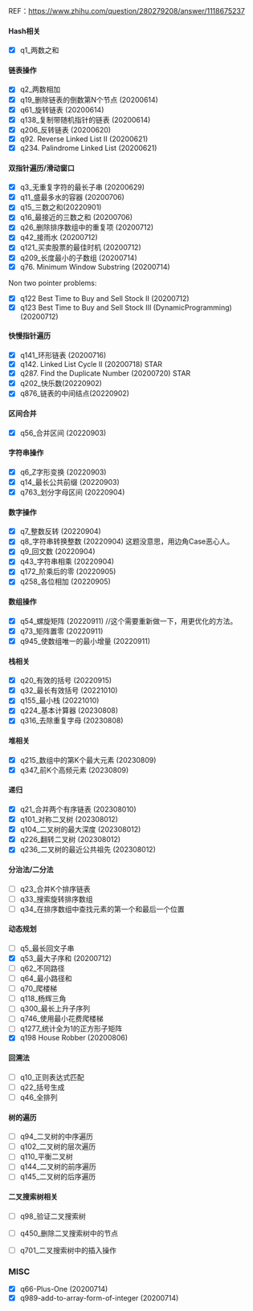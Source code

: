 REF：https://www.zhihu.com/question/280279208/answer/1118675237


#### Hash相关
- [x]	q1_两数之和

#### 链表操作
- [x]	q2_两数相加
- [x]	q19_删除链表的倒数第N个节点 (20200614)
- [x]	q61_旋转链表 (20200614)
- [x]	q138_复制带随机指针的链表 (20200614)
- [x]	q206_反转链表 (20200620)
- [x] q92. Reverse Linked List II (20200621)
- [x] q234. Palindrome Linked List (20200621)

#### 双指针遍历/滑动窗口
- [x]	q3_无重复字符的最长子串 (20200629)
- [x]	q11_盛最多水的容器 (20200706)
- [x]	q15_三数之和(20220901)
- [x]	q16_最接近的三数之和 (20200706)
- [x]	q26_删除排序数组中的重复项 (20200712)
- [x]	q42_接雨水 (20200712)
- [x]	q121_买卖股票的最佳时机 (20200712)
- [x]	q209_长度最小的子数组 (20200714)
- [x] q76. Minimum Window Substring (20200714)

Non two pointer problems:
- [x] q122 Best Time to Buy and Sell Stock II (20200712)
- [x] q123 Best Time to Buy and Sell Stock III (DynamicProgramming) (20200712)

#### 快慢指针遍历
- [x]	q141_环形链表 (20200716)
- [x] q142. Linked List Cycle II (20200718) STAR
- [x] q287. Find the Duplicate Number (20200720) STAR
- [x]	q202_快乐数(20220902)
- [x]	q876_链表的中间结点(20220902)

#### 区间合并
- [x]	q56_合并区间 (20220903)

#### 字符串操作
- [x]	q6_Z字形变换  (20220903)
- [x]	q14_最长公共前缀 (20220903)
- [x]	q763_划分字母区间 (20220904)

#### 数字操作
- [x]	q7_整数反转 (20220904)
- [x]	q8_字符串转换整数 (20220904) 这题没意思，用边角Case恶心人。
- [x]	q9_回文数 (20220904)
- [x]	q43_字符串相乘 (20220904)
- [x]	q172_阶乘后的零 (20220905)
- [X]	q258_各位相加 (20220905)

#### 数组操作
- [x]	q54_螺旋矩阵 (20220911) //这个需要重新做一下，用更优化的方法。
- [x]	q73_矩阵置零 (20220911)
- [x]	q945_使数组唯一的最小增量 (20220911)

#### 栈相关
- [x]	q20_有效的括号 (20220915)
- [x]	q32_最长有效括号 (20221010)
- [x]	q155_最小栈 (20221010)
- [x]	q224_基本计算器 (20230808)
- [x]	q316_去除重复字母 (20230808)

#### 堆相关
- [x]	q215_数组中的第K个最大元素 (20230809)
- [x]	q347_前K个高频元素 (20230809)

#### 递归
- [x]	q21_合并两个有序链表 (202308010)
- [x]	q101_对称二叉树 (202308012)
- [x]	q104_二叉树的最大深度 (202308012)
- [x]	q226_翻转二叉树 (202308012)
- [x]	q236_二叉树的最近公共祖先 (202308012)

#### 分治法/二分法
- [ ]	q23_合并K个排序链表
- [ ]	q33_搜索旋转排序数组
- [ ]	q34_在排序数组中查找元素的第一个和最后一个位置

#### 动态规划
- [ ]	q5_最长回文子串
- [x]	q53_最大子序和 (20200712)
- [ ]	q62_不同路径
- [ ]	q64_最小路径和
- [ ]	q70_爬楼梯
- [ ]	q118_杨辉三角
- [ ]	q300_最长上升子序列
- [ ]	q746_使用最小花费爬楼梯
- [ ]	q1277_统计全为1的正方形子矩阵
- [x] q198 House Robber (20200806)

#### 回溯法
- [ ]	q10_正则表达式匹配
- [ ]	q22_括号生成
- [ ]	q46_全排列

#### 树的遍历
- [ ]	q94_二叉树的中序遍历
- [ ]	q102_二叉树的层次遍历
- [ ]	q110_平衡二叉树
- [ ]	q144_二叉树的前序遍历
- [ ]	q145_二叉树的后序遍历

#### 二叉搜索树相关
- [ ]	q98_验证二叉搜索树
- [ ]	q450_删除二叉搜索树中的节点
- [ ]	q701_二叉搜索树中的插入操作


### MISC
- [x] q66-Plus-One (20200714)
- [x] q989-add-to-array-form-of-integer (20200714)
